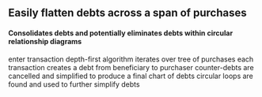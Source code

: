## Easily flatten debts across a span of purchases
#### Consolidates debts and potentially eliminates debts within circular relationship diagrams

enter transaction
depth-first algorithm iterates over tree of purchases 
each transaction creates a debt from beneficiary to purchaser
counter-debts are cancelled and simplified to produce a final chart of debts
circular loops are found and used to further simplify debts

